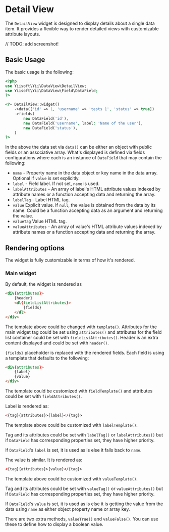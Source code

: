 # Detail View

The `DetailView` widget is designed to display details about a single data item.
It provides a flexible way to render detailed views with customizable attribute layouts.

// TODO: add screenshot!

## Basic Usage

The basic usage is the following:

```php
<?php
use Yiisoft\Yii\DataView\DetailView;
use Yiisoft\Yii\DataView\Field\DataField; 
?>

<?= DetailView::widget()
    ->data(['id' => 1, 'username' => 'tests 1', 'status' => true])
    ->fields(
        new DataField('id'),
        new DataField('username', label: 'Name of the user'),
        new DataField('status'),
    )
?>
```

In the above the data set via `data()` can be either an object with public fields or an associative array.
What's displayed is defined via fields configurations where each is an instance of `DataField` that may contain
the following:

- `name` - Property name in the data object or key name in the data array. Optional if `value` is set explicitly.
- `label` - Field label. If not set, `name` is used.
- `labelAttributes` - An array of label's HTML attribute values indexed by attribute names or a function accepting
  data and returning the array.
- `labelTag` - Label HTML tag.
- `value` Explicit value. If `null`, the value is obtained from the data by its name. Could be a
  function accepting data as an argument and returning the value.
- `valueTag` Value HTML tag.
- `valueAttributes` - An array of value's HTML attribute values indexed by attribute names or a function accepting
  data and returning the array.


## Rendering options

The widget is fully customizable in terms of how it's rendered.

### Main widget

By default, the widget is rendered as

```html
<div{attributes}>
    {header}
    <dl{fieldListAttributes}>
        {fields}
    </dl>
</div>
```

The template above could be changed with `template()`.
Attributes for the main widget tag could be set using `attributes()` and attributes for the field list container
could be set with `fieldListAttributes()`. 
Header is an extra content displayed and could be set with `header()`.

`{fields}` placeholder is replaced with the rendered fields. Each field is using a template that defaults to the following:

```html
<div{attributes}>
    {label}
    {value}
</div>
```

The template could be customized with `fieldTemplate()` and attributes could be set with `fieldAttributes()`.


Label is rendered as:

```html
<{tag}{attributes}>{label}</{tag}>
```

The template above could be customized with `labelTemplate()`.

Tag and its attributes could be set with `labelTag()` or `labelAttributes()` but if `DataField` has corresponding
properties set, they have higher priority.

If `DataField`'s `label` is set, it is used as is else it falls back to `name`.

The value is similar. It is rendered as:

```html
<{tag}{attributes}>{value}</{tag}>
```

The template above could be customized with `valueTemplate()`.

Tag and its attributes could be set with `valueTag()` or `valueAttributes()` but if `DataField` has corresponding
properties set, they have higher priority. 

If `DataField`'s `value` is set, it is used as is else it is getting the value from the data using `name` as either
object property name or array key.

There are two extra methods, `valueTrue()` and `valueFalse()`. You can use these to define how to display a boolean
value.
